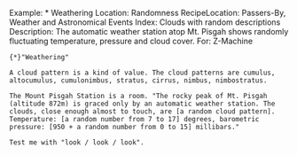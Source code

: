 Example: * Weathering
Location: Randomness
RecipeLocation: Passers-By, Weather and Astronomical Events
Index: Clouds with random descriptions
Description: The automatic weather station atop Mt. Pisgah shows randomly fluctuating temperature, pressure and cloud cover.
For: Z-Machine

  

``` inform7
{*}"Weathering"

A cloud pattern is a kind of value. The cloud patterns are cumulus, altocumulus, cumulonimbus, stratus, cirrus, nimbus, nimbostratus.

The Mount Pisgah Station is a room. "The rocky peak of Mt. Pisgah (altitude 872m) is graced only by an automatic weather station. The clouds, close enough almost to touch, are [a random cloud pattern]. Temperature: [a random number from 7 to 17] degrees, barometric pressure: [950 + a random number from 0 to 15] millibars."

Test me with "look / look / look".
```

